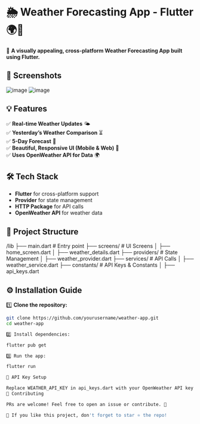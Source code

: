 # 🌦️ Weather Forecasting App - Flutter 🌍📱  

🚀 **A visually appealing, cross-platform Weather Forecasting App built using Flutter.**  

## **📸 Screenshots**

![image](https://github.com/user-attachments/assets/c9989459-960f-4d24-bc4e-48f6e4226ba6)
![image](https://github.com/user-attachments/assets/7d2034b3-93fa-48d4-9c8f-3879e9fd1b2b)



## **💡 Features**  
✅ **Real-time Weather Updates** 🌤️  
✅ **Yesterday’s Weather Comparison** ⏳  
✅ **5-Day Forecast** 📆  
✅ **Beautiful, Responsive UI (Mobile & Web)** 🎨  
✅ **Uses OpenWeather API for Data** 🌍  

## **🛠️ Tech Stack**  
- **Flutter** for cross-platform support  
- **Provider** for state management  
- **HTTP Package** for API calls  
- **OpenWeather API** for weather data  

## **📂 Project Structure**  

/lib ├── main.dart # Entry point ├── screens/ # UI Screens │ ├── home_screen.dart │ ├── weather_details.dart ├── providers/ # State Management │ ├── weather_provider.dart ├── services/ # API Calls │ ├── weather_service.dart ├── constants/ # API Keys & Constants │ ├── api_keys.dart


## **⚙️ Installation Guide**  
1️⃣ **Clone the repository:**  
```bash
git clone https://github.com/yourusername/weather-app.git
cd weather-app

2️⃣ Install dependencies:

flutter pub get

3️⃣ Run the app:

flutter run

🔑 API Key Setup

Replace WEATHER_API_KEY in api_keys.dart with your OpenWeather API key.
📌 Contributing

PRs are welcome! Feel free to open an issue or contribute. 🎉

🌟 If you like this project, don't forget to star ⭐ the repo!
